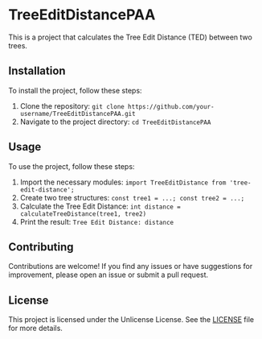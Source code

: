 # TreeEditDistancePAA

This is a project that calculates the Tree Edit Distance (TED) between two trees.

## Installation

To install the project, follow these steps:

1. Clone the repository: `git clone https://github.com/your-username/TreeEditDistancePAA.git`
2. Navigate to the project directory: `cd TreeEditDistancePAA`

## Usage

To use the project, follow these steps:

1. Import the necessary modules: `import TreeEditDistance from 'tree-edit-distance';`
2. Create two tree structures: `const tree1 = ...; const tree2 = ...;`
3. Calculate the Tree Edit Distance: `int distance = calculateTreeDistance(tree1, tree2)`
4. Print the result: `Tree Edit Distance: distance`

## Contributing

Contributions are welcome! If you find any issues or have suggestions for improvement, please open an issue or submit a pull request.

## License

This project is licensed under the Unlicense License. See the [LICENSE](LICENSE) file for more details.